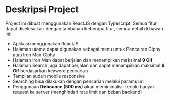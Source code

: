 # Deskripsi Project

Project ini dibuat menggunakan ReactJS dengan Typescript. Semua fitur dapat diselesaikan dengan tambahan beberapa fitur, semua detail di bawah ini:

- Aplikasi menggunakan ReactJS
- Halaman utama dapat digunakan sebagai menu untuk Pencairan Giphy atau Iron Man Giphy
- Halaman Iron Man dapat berjalan dan menampilkan maksimal **9 Gif**
- Halaman Search juga dapat berjalan dan dapat menampilkan maksimal **9 Gif** berdasarkan keyword pencarian
- Tampilan sudah mobile responsive
- Searching bisa dilakukan dengan pencarian melalui params url
- Penggunaan **Debounce (500 ms)** akan meminimalisir terlalu banyak request ke server (menghindari rate limit dan beban backend)
